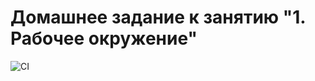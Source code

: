 # Домашнее задание к занятию "1. Рабочее окружение"

![CI](https://github.com/PVLKorobov/NT_JS3_1/actions/workflows/web.yml/badge.svg)